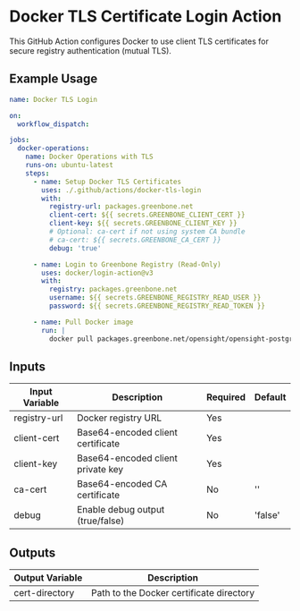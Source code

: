 # Docker TLS Certificate Login Action

This GitHub Action configures Docker to use client TLS certificates for secure registry authentication (mutual TLS).

## Example Usage

```yaml
name: Docker TLS Login

on:
  workflow_dispatch:

jobs:
  docker-operations:
    name: Docker Operations with TLS
    runs-on: ubuntu-latest
    steps:
      - name: Setup Docker TLS Certificates
        uses: ./.github/actions/docker-tls-login
        with:
          registry-url: packages.greenbone.net
          client-cert: ${{ secrets.GREENBONE_CLIENT_CERT }}
          client-key: ${{ secrets.GREENBONE_CLIENT_KEY }}
          # Optional: ca-cert if not using system CA bundle
          # ca-cert: ${{ secrets.GREENBONE_CA_CERT }}
          debug: 'true'

      - name: Login to Greenbone Registry (Read-Only)
        uses: docker/login-action@v3
        with:
          registry: packages.greenbone.net
          username: ${{ secrets.GREENBONE_REGISTRY_READ_USER }}
          password: ${{ secrets.GREENBONE_REGISTRY_READ_TOKEN }}

      - name: Pull Docker image
        run: |
          docker pull packages.greenbone.net/opensight/opensight-postgres:17.5.3@sha256:2e28556d0dceec5880f2104e35db6002d64d6e7e756e7fbf2b618d4d660f0d31
```

## Inputs

| Input Variable | Description                           | Required | Default   |
|----------------|---------------------------------------|----------|-----------|
| registry-url   | Docker registry URL                   | Yes      |           |
| client-cert    | Base64-encoded client certificate     | Yes      |           |
| client-key     | Base64-encoded client private key     | Yes      |           |
| ca-cert        | Base64-encoded CA certificate         | No       | ''        |
| debug          | Enable debug output (true/false)      | No       | 'false'   |

## Outputs

| Output Variable | Description                           |
|-----------------|---------------------------------------|
| cert-directory  | Path to the Docker certificate directory |

